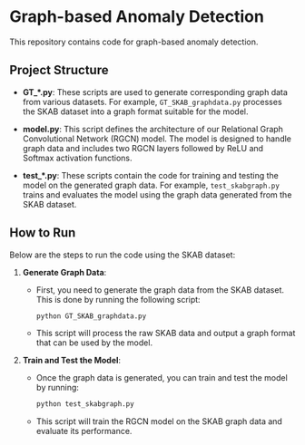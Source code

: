 # Graph-based Anomaly Detection

This repository contains code for graph-based anomaly detection.

## Project Structure

- **GT_*.py**: These scripts are used to generate corresponding graph data from various datasets. For example, `GT_SKAB_graphdata.py` processes the SKAB dataset into a graph format suitable for the model.
  
- **model.py**: This script defines the architecture of our Relational Graph Convolutional Network (RGCN) model. The model is designed to handle graph data and includes two RGCN layers followed by ReLU and Softmax activation functions.

- **test_*.py**: These scripts contain the code for training and testing the model on the generated graph data. For example, `test_skabgraph.py` trains and evaluates the model using the graph data generated from the SKAB dataset.

## How to Run

Below are the steps to run the code using the SKAB dataset:

1. **Generate Graph Data**: 
   - First, you need to generate the graph data from the SKAB dataset. This is done by running the following script:
     ```bash
     python GT_SKAB_graphdata.py
     ```
   - This script will process the raw SKAB data and output a graph format that can be used by the model.

2. **Train and Test the Model**:
   - Once the graph data is generated, you can train and test the model by running:
     ```bash
     python test_skabgraph.py
     ```
   - This script will train the RGCN model on the SKAB graph data and evaluate its performance.
